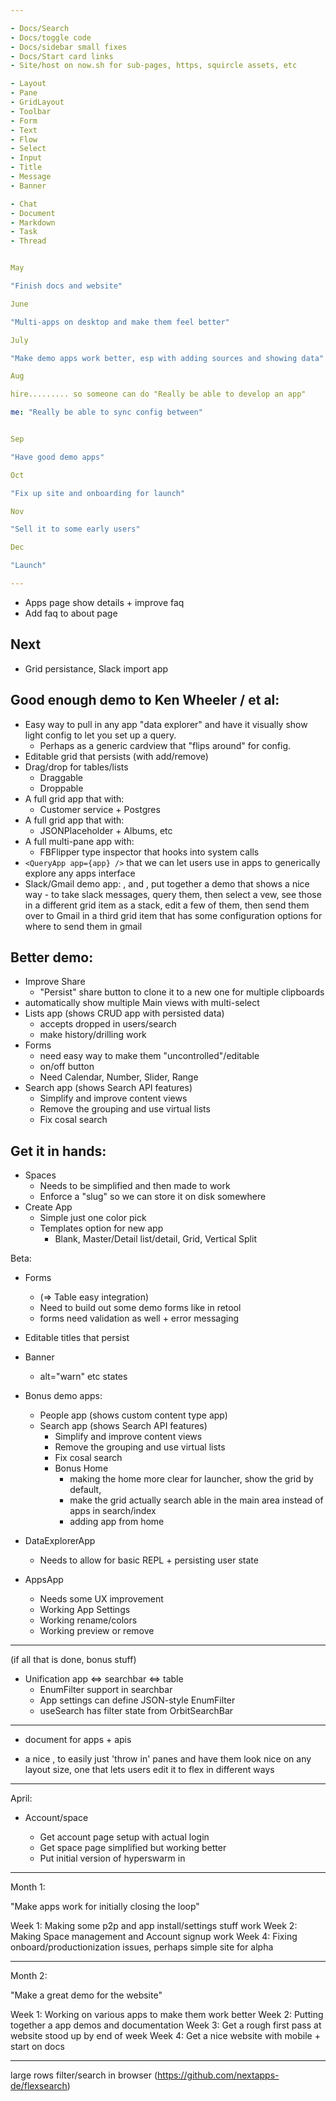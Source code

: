 ```yaml
---

- Docs/Search
- Docs/toggle code
- Docs/sidebar small fixes
- Docs/Start card links
- Site/host on now.sh for sub-pages, https, squircle assets, etc

- Layout
- Pane
- GridLayout
- Toolbar
- Form
- Text
- Flow
- Select
- Input
- Title
- Message
- Banner

- Chat
- Document
- Markdown
- Task
- Thread


May

"Finish docs and website"

June

"Multi-apps on desktop and make them feel better"

July

"Make demo apps work better, esp with adding sources and showing data"

Aug

hire......... so someone can do "Really be able to develop an app"

me: "Really be able to sync config between"


Sep

"Have good demo apps"

Oct

"Fix up site and onboarding for launch"

Nov

"Sell it to some early users"

Dec

"Launch"

---
```


- Apps page show details + improve faq
- Add faq to about page

## Next

- Grid persistance, Slack import app

## Good enough demo to Ken Wheeler / et al:

- Easy way to pull in any app "data explorer" and have it visually show light config to let you set up a query.
  - Perhaps as a generic cardview that "flips around" for config.
- Editable grid that persists (with add/remove)
- Drag/drop for tables/lists
  - Draggable
  - Droppable
- A full grid app that with:
  - Customer service + Postgres
- A full grid app that with:
  - JSONPlaceholder + Albums, etc
- A full multi-pane app with:
  - FBFlipper type inspector that hooks into system calls
- `<QueryApp app={app} />` that we can let users use in apps to generically explore any apps interface
- Slack/Gmail demo app: <Grid />, and <QueryApp />, put together a demo that shows a nice way - to take slack messages, query them, then select a vew, see those in a different grid item as a stack, edit a few of them, then send them over to Gmail in a third grid item that has some configuration options for where to send them in gmail

## Better demo:

- Improve Share
  - "Persist" share button to clone it to a new one for multiple clipboards
- automatically show multiple Main views with multi-select
- Lists app (shows CRUD app with persisted data)
  - accepts dropped in users/search
  - make history/drilling work
- Forms
  - need easy way to make them "uncontrolled"/editable
  - <Toggle /> on/off button
  - Need Calendar, Number, Slider, Range
- Search app (shows Search API features)
  - Simplify and improve content views
  - Remove the grouping and use virtual lists
  - Fix cosal search

## Get it in hands:

- Spaces
  - Needs to be simplified and then made to work
  - Enforce a "slug" so we can store it on disk somewhere
- Create App
  - Simple just one color pick
  - Templates option for new app
    - Blank, Master/Detail list/detail, Grid, Vertical Split

Beta:

- Forms
  - <FilePicker /> (=> Table easy integration)
  - Need to build out some demo forms like in retool
  - forms need validation as well + error messaging
- Editable titles that persist
- Banner
  - alt="warn" etc states
- Bonus demo apps:
  - People app (shows custom content type app)
  - Search app (shows Search API features)
    - Simplify and improve content views
    - Remove the grouping and use virtual lists
    - Fix cosal search
    - Bonus Home
       - making the home more clear for launcher, show the grid by default,
       - make the grid actually search able in the main area instead of apps in search/index
       - adding app from home

- DataExplorerApp
  - Needs to allow for basic REPL + persisting user state

- AppsApp
  - Needs some UX improvement
  - Working App Settings
  - Working rename/colors
  - Working preview or remove


---

(if all that is done, bonus stuff)

- Unification app <=> searchbar <=> table
  - EnumFilter support in searchbar
  - App settings can define JSON-style EnumFilter
  - useSearch has filter state from OrbitSearchBar

---

- document for apps + apis

- a nice <Grid />, to easily just 'throw in' panes and have them look nice on any layout size, one that lets users edit it to flex in different ways

---

April:

- Account/space

  - Get account page setup with actual login
  - Get space page simplified but working better
  - Put initial version of hyperswarm in

---

Month 1:

"Make apps work for initially closing the loop"

Week 1: Making some p2p and app install/settings stuff work
Week 2: Making Space management and Account signup work
Week 4: Fixing onboard/productionization issues, perhaps simple site for alpha

---

Month 2:

"Make a great demo for the website"

Week 1: Working on various apps to make them work better
Week 2: Putting together a app demos and documentation
Week 3: Get a rough first pass at website stood up by end of week
Week 4: Get a nice website with mobile + start on docs

---

large rows filter/search in browser (https://github.com/nextapps-de/flexsearch)
